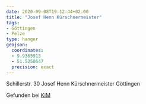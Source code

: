 ```yaml
---
date: 2020-09-08T19:12:44+02:00
title: "Josef Henn Kürschnermeister"
tags:
- Göttingen
- Pelze
type: hanger
geojson:
  coordinates:
  - 9.9365913
  - 51.5250647
  precision: exact
---
```

Schillerstr. 30 Josef Henn Kürschnermeister Göttingen

<div class="source">Gefunden bei <a href="https://www.neue-arbeit-brockensammlung.de/geschaefte/zweigstelle-kim/">KiM</a></div>

